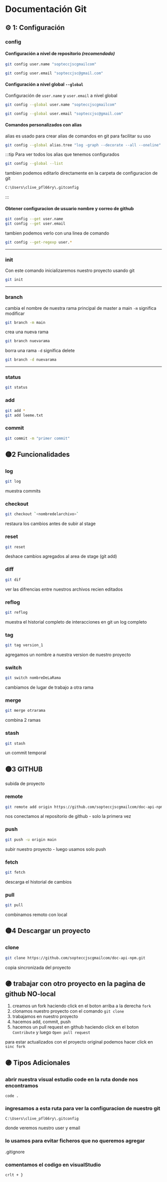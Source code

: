 # Documentación Git

## ⚙️ 1: Configuración

### config

#### Configuración a nivel de repositorio _(recomendado)_
```bash
git config user.name "sopteccjscgmailcom"
```
```bash
git config user.email "sopteccjsc@gmail.com"
```

#### Configuración a nivel global `--global`
Configuración de `user.name` y `user.email` a nivel global
```bash
git config --global user.name "sopteccjscgmailcom"
```
```bash
git config --global user.email "sopteccjsc@gmail.com"
```

#### Comandos personalizados con alias
alias es usado para crear alias de comandos en git para facilitar su uso
```bash
git config --global alias.tree "log -graph --decorate --all --oneline"
```
:::tip
Para ver todos los alias que tenemos configurados
```bash
git config --global --list
```
tambien podemos editarlo directamente en la carpeta de configuracion de git
```bash
C:\Users\clive_pfl66ry\.gitconfig
```
:::

#### Obtener configuracion de usuario nombre y correo de github
```bash	    
git config --get user.name
git config --get user.email
```
tambien podemos verlo con una linea de comando
```bash
git config --get-regexp user.*
```

---

### init
Con este comando inicializaremos nuestro proyecto usando git
```bash
git init
```

---

### branch
cambia el nombre de nuestra rama principal de master a main `-m` significa modificar
```bash
git branch -m main
```
crea una nueva rama
```bash
git branch nuevarama
```
borra una rama `-d` significa delete
```bash
git branch -d nuevarama
```

---      

### status
```bash
git status 
```
                         

### add
```bash
git add *
git add leeme.txt 
```
         

### commit
```bash
git commit -m "primer commit" 
```
      

## 🟡2 Funcionalidades

### log   
```bash
git log
```              
muestra commits

### checkout
```bash
git checkout `<nombredelarchivo>`
```
restaura los cambios antes de subir al stage

### reset
```bash
git reset
```
deshace cambios agregados al area de stage (git add)

### diff
```bash
git dif
```
ver las difrencias entre nuestros archivos recien editados

### reflog
```bash
git reflog
```
muestra el historial completo de interacciones en git un log completo

### tag   
```bash
git tag version_1
```              
agregamos un nombre a nuestra version de nuestro proyecto

### switch
```bash
git switch nombreDeLaRama
```
cambiamos de lugar de trabajo a otra rama

### merge
```bash
git merge otrarama
```
combina 2 ramas

### stash
```bash
git stash
```
un commit temporal

## 🟡3 GITHUB
subida de proyecto
### remote    
```bash
git remote add origin https://github.com/sopteccjscgmailcom/doc-api-npm.git
```             
nos conectamos al repositorio de github - solo la primera vez

### push    
```bash
git push -u origin main
```            
    
subir nuestro proyecto - luego usamos solo push

### fetch
```bash
git fetch
```
descarga el historial de cambios

### pull
```bash
git pull
```
combinamos remoto con local

## 🟡4 Descargar un proyecto
### clone
```bash
git clone https://github.com/sopteccjscgmailcom/doc-api-npm.git 
```
        
copia sincronizada del proyecto

## 🟣 trabajar con otro proyecto en la pagina de github NO-local
1. creamos un fork haciendo click en el boton arriba a la derecha `fork`
2. clonamos nuestro proyecto con el comando `git clone`
3. trabajamos en nuestro proyecto
4. hacemos add, commit, push
5. hacemos un pull request en github haciendo click en el boton `Contribute` y luego `Open pull request`

para estar actualizados con el proyecto original podemos hacer click en `sinc fork`

## 🟣 Tipos Adicionales
### abrir nuestra visual estudio code en la ruta donde nos encontramos 
    code .

### ingresamos a esta ruta para ver la configuracion de nuestro git
    C:\Users\clive_pfl66ry\.gitconfig
donde veremos nuestro user y email

### lo usamos para evitar ficheros que no queremos agregar
.gitignore
### comentamos el codigo en visualStudio

`crlt + }`
